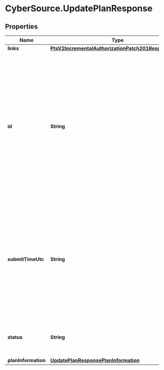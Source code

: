 # CyberSource.UpdatePlanResponse

## Properties
Name | Type | Description | Notes
------------ | ------------- | ------------- | -------------
**links** | [**PtsV2IncrementalAuthorizationPatch201ResponseLinks**](PtsV2IncrementalAuthorizationPatch201ResponseLinks.md) |  | [optional] 
**id** | **String** | An unique identification number generated by Cybersource to identify the submitted request. Returned by all services. It is also appended to the endpoint of the resource. On incremental authorizations, this value with be the same as the identification number returned in the original authorization response.  | [optional] 
**submitTimeUtc** | **String** | Time of request in UTC. Format: &#x60;YYYY-MM-DDThh:mm:ssZ&#x60; **Example** &#x60;2016-08-11T22:47:57Z&#x60; equals August 11, 2016, at 22:47:57 (10:47:57 p.m.). The &#x60;T&#x60; separates the date and the time. The &#x60;Z&#x60; indicates UTC.  Returned by Cybersource for all services.  | [optional] 
**status** | **String** | The status of the submitted transaction.  Possible values:  - COMPLETED  | [optional] 
**planInformation** | [**UpdatePlanResponsePlanInformation**](UpdatePlanResponsePlanInformation.md) |  | [optional] 


